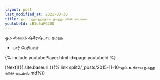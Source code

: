 ```yaml
---
layout: post
last_modified_at: 2021-03-30
title: ஓம் மஹாஹரதாய நமஹ ௧௦௮ டைம்ஸ்
youtubeId: cB1d5aFG20Q
---
```

 
 
 ஓம் ஸ்வயம் ஷ்ரேஷ்டாய நமஹ  
 
 -  யார் பெரியவர் 
 
  
 
  
 
 
 
 
 
 


{% include youtubePlayer.html id=page.youtubeId %}
 
[Next]({{ site.baseurl }}{% link  split2/_posts/2015-11-10-ஓம் உக்ராய நமஹ ௧௦௮ டைம்ஸ்.md%})
 
